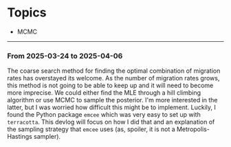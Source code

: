 # Topics

- MCMC

---

### From 2025-03-24 to 2025-04-06

The coarse search method for finding the optimal combination of migration rates has overstayed its welcome. As the number of migration rates grows, this method is not going to be able to keep up and it will need to become more imprecise. We could either find the MLE through a hill climbing algorithm or use MCMC to sample the posterior. I'm more interested in the latter, but I was worried how difficult this might be to implement. Luckily, I found the Python package `emcee` which was very easy to set up with `terracotta`. This devlog will focus on how I did that and an explanation of the sampling strategy that `emcee` uses (as, spoiler, it is not a Metropolis-Hastings sampler).